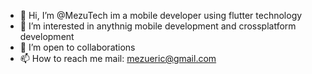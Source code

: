 - 👋 Hi, I’m @MezuTech im a mobile developer using flutter technology
- 👀 I’m interested in anythnig mobile development and crossplatform development
- 💞️ I’m open to collaborations
- 📫 How to reach me 
mail: mezueric@gmail.com



<!---
MezuTech/MezuTech is a ✨ special ✨ repository because its `README.md` (this file) appears on your GitHub profile.
You can click the Preview link to take a look at your changes.
--->
